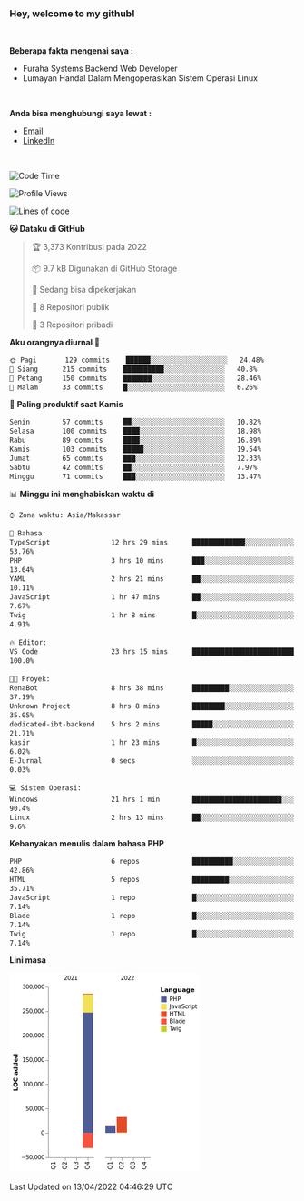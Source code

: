 <h3>Hey, welcome to my github!</h3>

<br>

<p><strong>Beberapa fakta mengenai saya :</strong></p>

<ul>
  <li>Furaha Systems Backend Web Developer</li>
  <li>Lumayan Handal Dalam Mengoperasikan Sistem Operasi Linux</li>
</ul>

<br>

<p><strong>Anda bisa menghubungi saya lewat :</strong></p>

<ul>
  <li><a href="mailto:renaldiapriyanto419@gmail.com">Email</a></li>
  <li><a href="https://www.linkedin.com/in/renaldi-kadang-314314206/">LinkedIn</a></li>
</ul>

<br>

<!--START_SECTION:waka-->
![Code Time](http://img.shields.io/badge/Code%20Time-76%20hrs%204%20mins-blue)

![Profile Views](http://img.shields.io/badge/Profil%20dilihat-2-blue)

![Lines of code](https://img.shields.io/badge/Sejak%20Hello%20World%20aku%20telah%20menulis-304%20Thousand%20baris%20kode-blue)

**🐱 Dataku di GitHub** 

> 🏆 3,373 Kontribusi pada 2022
 > 
> 📦 9.7 kB Digunakan di GitHub Storage 
 > 
> 💼 Sedang bisa dipekerjakan
 > 
> 📜 8 Repositori publik 
 > 
> 🔑 3 Repositori pribadi  
 > 
**Aku orangnya diurnal 🐤** 

```text
🌞 Pagi       129 commits    ██████░░░░░░░░░░░░░░░░░░░   24.48% 
🌆 Siang      215 commits    ██████████░░░░░░░░░░░░░░░   40.8% 
🌃 Petang     150 commits    ███████░░░░░░░░░░░░░░░░░░   28.46% 
🌙 Malam      33 commits     █░░░░░░░░░░░░░░░░░░░░░░░░   6.26%

```
📅 **Paling produktif saat Kamis** 

```text
Senin        57 commits     ██░░░░░░░░░░░░░░░░░░░░░░░   10.82% 
Selasa       100 commits    ████░░░░░░░░░░░░░░░░░░░░░   18.98% 
Rabu         89 commits     ████░░░░░░░░░░░░░░░░░░░░░   16.89% 
Kamis        103 commits    █████░░░░░░░░░░░░░░░░░░░░   19.54% 
Jumat        65 commits     ███░░░░░░░░░░░░░░░░░░░░░░   12.33% 
Sabtu        42 commits     ██░░░░░░░░░░░░░░░░░░░░░░░   7.97% 
Minggu       71 commits     ███░░░░░░░░░░░░░░░░░░░░░░   13.47%

```


📊 **Minggu ini menghabiskan waktu di** 

```text
⌚︎ Zona waktu: Asia/Makassar

💬 Bahasa: 
TypeScript               12 hrs 29 mins      █████████████░░░░░░░░░░░░   53.76% 
PHP                      3 hrs 10 mins       ███░░░░░░░░░░░░░░░░░░░░░░   13.64% 
YAML                     2 hrs 21 mins       ██░░░░░░░░░░░░░░░░░░░░░░░   10.11% 
JavaScript               1 hr 47 mins        ██░░░░░░░░░░░░░░░░░░░░░░░   7.67% 
Twig                     1 hr 8 mins         █░░░░░░░░░░░░░░░░░░░░░░░░   4.91%

🔥 Editor: 
VS Code                  23 hrs 15 mins      █████████████████████████   100.0%

🐱‍💻 Proyek: 
RenaBot                  8 hrs 38 mins       █████████░░░░░░░░░░░░░░░░   37.19% 
Unknown Project          8 hrs 8 mins        ████████░░░░░░░░░░░░░░░░░   35.05% 
dedicated-ibt-backend    5 hrs 2 mins        █████░░░░░░░░░░░░░░░░░░░░   21.71% 
kasir                    1 hr 23 mins        █░░░░░░░░░░░░░░░░░░░░░░░░   6.02% 
E-Jurnal                 0 secs              ░░░░░░░░░░░░░░░░░░░░░░░░░   0.03%

💻 Sistem Operasi: 
Windows                  21 hrs 1 min        ██████████████████████░░░   90.4% 
Linux                    2 hrs 13 mins       ██░░░░░░░░░░░░░░░░░░░░░░░   9.6%

```

**Kebanyakan menulis dalam bahasa PHP** 

```text
PHP                      6 repos             ██████████░░░░░░░░░░░░░░░   42.86% 
HTML                     5 repos             █████████░░░░░░░░░░░░░░░░   35.71% 
JavaScript               1 repo              █░░░░░░░░░░░░░░░░░░░░░░░░   7.14% 
Blade                    1 repo              █░░░░░░░░░░░░░░░░░░░░░░░░   7.14% 
Twig                     1 repo              █░░░░░░░░░░░░░░░░░░░░░░░░   7.14%

```


**Lini masa**

![Chart not found](https://raw.githubusercontent.com/Sylent-Sys/Sylent-Sys/main/charts/bar_graph.png) 


 Last Updated on 13/04/2022 04:46:29 UTC
<!--END_SECTION:waka-->
